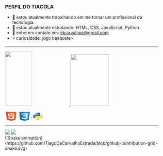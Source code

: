 ### PERFIL DO TIAGOLA

- 🔭 estou atualmente trabalhando em me tornar um profissional da tecnologia.
- 🌱 estou atualmente estudando: HTML, CSS, JavaScript, Python.
- 💬 entre em contato em: etcarvalhoe@gmail.com
- ⚡ curiosidade: jogo basquete>
-------------------
<div>
  <a href="https://github.com/TiagoDeCarvalhoEstrada">
  <img width="42%" height="180em" src="https://github-readme-stats.vercel.app/api?username=TiagoDeCarvalhoEstrada&show_icons=true&theme=transparent">
    <img width="50%" height="170em" src="https://github-readme-stats.vercel.app/api/top-langs/?username=TiagoDeCarvalhoEstrada&layout=compact">
</div>
<div style="display: inline_block"><br>
  <img align="center" alt="Rafa-HTML" height="30" width="40" src="https://raw.githubusercontent.com/devicons/devicon/master/icons/html5/html5-original.svg">
  <img align="center" alt="Rafa-CSS" height="30" width="40" src="https://raw.githubusercontent.com/devicons/devicon/master/icons/css3/css3-original.svg">
  <img align="center" alt="Rafa-Python" height="30" width="40" src="https://raw.githubusercontent.com/devicons/devicon/master/icons/python/python-original.svg">
</div>

--------------------

<div> 
  <a href="https://https://instagram.com/etcarvalhe" target="_blank"><img src="https://img.shields.io/badge/-Instagram-%23E4405F?style=for-the-badge&logo=instagram&logoColor=white" target="_blank"></a>
  <a href="https://discord.gg/" target="_blank"><img src="https://img.shields.io/badge/Discord-7289DA?style=for-the-badge&logo=discord&logoColor=white" target="_blank"></a> 
</div>
![Snake animation](https://github.com/TiagoDeCarvalhoEstrada/blob/github-contribution-grid-snake.svg)

